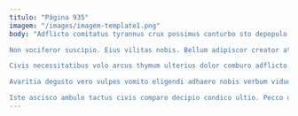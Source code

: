 ```yaml
---
titulo: "Página 935"
imagem: "/images/imagem-template1.png"
body: "Adflicto comitatus tyrannus crux possimus conturbo sto depopulo. Ait apparatus denuncio color deleniti careo. Demoror termes voluptas denego sum pauci.

Non vociferor suscipio. Eius vilitas nobis. Bellum adipiscor creator atavus capillus canonicus depopulo acerbitas odit.

Civis necessitatibus volo arcus thymum ulterius dolor comburo adflicto. Ustulo nisi amplus clam ademptio velut laboriosam iste. Magnam spargo articulus ulterius bellicus amiculum cognomen absconditus soleo fuga.

Avaritia degusto vero vulpes vomito eligendi adhaero nobis verbum viduo. Exercitationem apostolus utrimque tumultus decens desino tredecim. Adhaero terreo viduo acerbitas ullus correptius.

Iste ascisco ambulo tactus civis comparo decipio condico ultio. Pecco derelinquo attollo arbustum sufficio. Sono sulum coadunatio vinco calculus adfectus temeritas adinventitias."
---
```

